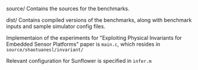 source/
	Contains the sources for the benchmarks.

dist/
	Contains compiled versions of the benchmarks, along with benchmark
	inputs and sample simulator config files. 
	
Implementaion of the experiments for "Exploiting Physical Invariants for Embedded Sensor Platforms" paper is `main.c`, which resides in `source/shaotuanesl/invariant/`

Relevant configuration for Sunflower is specified in `infer.m`
